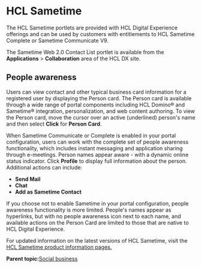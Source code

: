 # HCL Sametime

The HCL Sametime portlets are provided with HCL Digital Experience offerings and can be used by customers with entitlements to HCL Sametime Complete or Sametime Communicate V9.

The Sametime Web 2.0 Contact List portlet is available from the **Applications** \> **Collaboration** area of the HCL DX site.

## People awareness

Users can view contact and other typical business card information for a registered user by displaying the Person card. The Person card is available through a wide range of portal components including HCL Domino® and Sametime® integration, personalization, and web content authoring. To view the Person card, move the cursor over an active \(underlined\) person's name and then select **Click** for **Person Card**.

When Sametime Communicate or Complete is enabled in your portal configuration, users can work with the complete set of people awareness functionality, which includes instant messaging and application sharing through e-meetings. Person names appear aware - with a dynamic online status indicator. Click **Profile** to display full information about the person. Additional actions can include:

-   **Send Mail**
-   **Chat**
-   **Add as Sametime Contact**

If you choose not to enable Sametime in your portal configuration, people awareness functionality is more limited. People's names appear as hyperlinks, but with no people awareness icon next to each name, and available actions on the Person Card are limited to those that are native to HCL Digital Experience.

For updated information on the latest versions of HCL Sametime, visit the [HCL Sametime product information pages.](https://www.hcltechsw.com/sametime)

**Parent topic:**[Social business](../overview/social_business.md)

